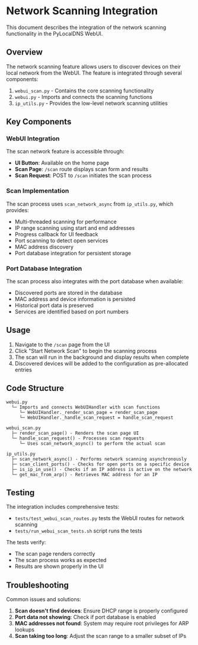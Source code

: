 # Network Scanning Integration

This document describes the integration of the network scanning functionality in the PyLocalDNS WebUI.

## Overview

The network scanning feature allows users to discover devices on their local network from the WebUI. The feature is integrated through several components:

1. `webui_scan.py` - Contains the core scanning functionality
2. `webui.py` - Imports and connects the scanning functions
3. `ip_utils.py` - Provides the low-level network scanning utilities

## Key Components

### WebUI Integration

The scan network feature is accessible through:

- **UI Button**: Available on the home page
- **Scan Page**: `/scan` route displays scan form and results
- **Scan Request**: POST to `/scan` initiates the scan process

### Scan Implementation

The scan process uses `scan_network_async` from `ip_utils.py`, which provides:

- Multi-threaded scanning for performance
- IP range scanning using start and end addresses
- Progress callback for UI feedback
- Port scanning to detect open services
- MAC address discovery
- Port database integration for persistent storage

### Port Database Integration

The scan process also integrates with the port database when available:

- Discovered ports are stored in the database
- MAC address and device information is persisted
- Historical port data is preserved
- Services are identified based on port numbers

## Usage

1. Navigate to the `/scan` page from the UI
2. Click "Start Network Scan" to begin the scanning process
3. The scan will run in the background and display results when complete
4. Discovered devices will be added to the configuration as pre-allocated entries

## Code Structure

```
webui.py
  └─ Imports and connects WebUIHandler with scan functions
     └─ WebUIHandler._render_scan_page = render_scan_page
     └─ WebUIHandler._handle_scan_request = handle_scan_request

webui_scan.py
  ├─ render_scan_page() - Renders the scan page UI
  └─ handle_scan_request() - Processes scan requests
     └─ Uses scan_network_async() to perform the actual scan
     
ip_utils.py
  ├─ scan_network_async() - Performs network scanning asynchronously
  ├─ scan_client_ports() - Checks for open ports on a specific device
  ├─ is_ip_in_use() - Checks if an IP address is active on the network
  └─ get_mac_from_arp() - Retrieves MAC address for an IP
```

## Testing

The integration includes comprehensive tests:

- `tests/test_webui_scan_routes.py` tests the WebUI routes for network scanning
- `tests/run_webui_scan_tests.sh` script runs the tests

The tests verify:
- The scan page renders correctly
- The scan process works as expected
- Results are shown properly in the UI

## Troubleshooting

Common issues and solutions:

1. **Scan doesn't find devices**: Ensure DHCP range is properly configured
2. **Port data not showing**: Check if port database is enabled
3. **MAC addresses not found**: System may require root privileges for ARP lookups
4. **Scan taking too long**: Adjust the scan range to a smaller subset of IPs
